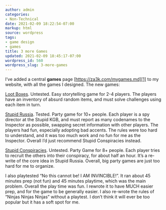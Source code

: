 ```yaml
---
author: admin
categories:
- Non-Technical
date: 2021-02-09 18:22:54-07:00
markup: html
source: wordpress
tags:
- game design
- games
title: 3 more Games
updated: 2021-02-09 18:45:17-07:00
wordpress_id: 560
wordpress_slug: 3-more-games
---
```

I’ve added a central **games** page [https://za3k.com/mygames.md][1] to my website, with all the games I designed. The new games:

[Loot Boxes][2]. Untested. Easy storytelling game for 2-4 players. The players have an inventory of absurd random items, and must solve challenges using each item in turn.

[Stupid Russia][3]. Tested. Party game for 10+ people. Each player is a spy director at the Stupid KGB, and must report as many codenames to the Inspector as possible, swapping secret information with other players. The players had fun, especially adopting bad accents. The rules were too hard to understand, and it was too much work and no fun for me as the Inspector. Overall I’d just recommend Stupid Conspiracies instead.

[Stupid Conspiracies][4]. Untested. Party Game for 8+ people. Each player tries to recruit the others into their conspiracy, for about half an hour. It’s a re-write of the core idea in Stupid Russia. Overall, big party games are just too hard for me to organize.

I also playtested “No this cannot be! I AM INVINCIBLE!”. It ran about 45 minutes prep (not fun) and 45 minutes playtime, which was the main problem. Overall the play time was fun. I rewrote it to have MUCH easier prep, and for the game to be generally easier. I also re-wrote the rules of “Ninjas Ninjas Ninjas” without a playtest. I don’t think it will ever be too popular but it has a soft spot for me.

[1]: https://za3k.com/mygames.md
[2]: https://za3k.com/archive/lootboxes.md
[3]: https://za3k.com/archive/stupid_russia.md
[4]: https://za3k.com/archive/conspiracies.md

